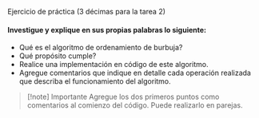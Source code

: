 Ejercicio de práctica (3 décimas para la tarea 2)

#### Investigue y explique en sus propias palabras lo siguiente:
- Qué es el algoritmo de ordenamiento de burbuja?
- Qué propósito cumple?
- Realice una implementación en código de este algoritmo.
- Agregue comentarios que indique en detalle cada operación realizada que describa el funcionamiento del algoritmo.

> [!note] Importante
> Agregue los dos primeros puntos como comentarios al comienzo del código.
> Puede realizarlo en parejas.
